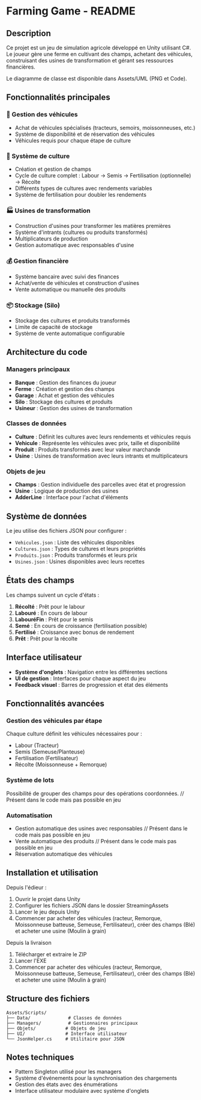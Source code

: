 # Farming Game - README

## Description
Ce projet est un jeu de simulation agricole développé en Unity utilisant C#. Le joueur gère une ferme en cultivant des champs, achetant des véhicules, construisant des usines de transformation et gérant ses ressources financières.

Le diagramme de classe est disponible dans Assets/UML (PNG et Code).

## Fonctionnalités principales

### 🚜 Gestion des véhicules
- Achat de véhicules spécialisés (tracteurs, semoirs, moissonneuses, etc.)
- Système de disponibilité et de réservation des véhicules
- Véhicules requis pour chaque étape de culture

### 🌾 Système de culture
- Création et gestion de champs
- Cycle de culture complet : Labour → Semis → Fertilisation (optionnelle) → Récolte
- Différents types de cultures avec rendements variables
- Système de fertilisation pour doubler les rendements

### 🏭 Usines de transformation
- Construction d'usines pour transformer les matières premières
- Système d'intrants (cultures ou produits transformés)
- Multiplicateurs de production
- Gestion automatique avec responsables d'usine

### 💰 Gestion financière
- Système bancaire avec suivi des finances
- Achat/vente de véhicules et construction d'usines
- Vente automatique ou manuelle des produits

### 📦 Stockage (Silo)
- Stockage des cultures et produits transformés
- Limite de capacité de stockage
- Système de vente automatique configurable

## Architecture du code

### Managers principaux
- **Banque** : Gestion des finances du joueur
- **Ferme** : Création et gestion des champs
- **Garage** : Achat et gestion des véhicules
- **Silo** : Stockage des cultures et produits
- **Usineur** : Gestion des usines de transformation

### Classes de données
- **Culture** : Définit les cultures avec leurs rendements et véhicules requis
- **Vehicule** : Représente les véhicules avec prix, taille et disponibilité
- **Produit** : Produits transformés avec leur valeur marchande
- **Usine** : Usines de transformation avec leurs intrants et multiplicateurs

### Objets de jeu
- **Champs** : Gestion individuelle des parcelles avec état et progression
- **Usine** : Logique de production des usines
- **AdderLine** : Interface pour l'achat d'éléments

## Système de données

Le jeu utilise des fichiers JSON pour configurer :
- `Vehicules.json` : Liste des véhicules disponibles
- `Cultures.json` : Types de cultures et leurs propriétés
- `Produits.json` : Produits transformés et leurs prix
- `Usines.json` : Usines disponibles avec leurs recettes

## États des champs

Les champs suivent un cycle d'états :
1. **Récolté** : Prêt pour le labour
2. **Labouré** : En cours de labour
3. **LabouréFin** : Prêt pour le semis
4. **Semé** : En cours de croissance (fertilisation possible)
5. **Fertilisé** : Croissance avec bonus de rendement
6. **Prêt** : Prêt pour la récolte

## Interface utilisateur

- **Système d'onglets** : Navigation entre les différentes sections
- **UI de gestion** : Interfaces pour chaque aspect du jeu
- **Feedback visuel** : Barres de progression et état des éléments

## Fonctionnalités avancées

### Gestion des véhicules par étape
Chaque culture définit les véhicules nécessaires pour :
- Labour (Tracteur)
- Semis (Semeuse/Planteuse)
- Fertilisation (Fertilisateur)
- Récolte (Moissonneuse + Remorque)

### Système de lots
Possibilité de grouper des champs pour des opérations coordonnées. // Présent dans le code mais pas possible en jeu

### Automatisation
- Gestion automatique des usines avec responsables // Présent dans le code mais pas possible en jeu
- Vente automatique des produits // Présent dans le code mais pas possible en jeu
- Réservation automatique des véhicules 

## Installation et utilisation

Depuis l'édieur :
1. Ouvrir le projet dans Unity
2. Configurer les fichiers JSON dans le dossier StreamingAssets
3. Lancer le jeu depuis Unity
4. Commencer par acheter des véhicules (racteur, Remorque, Moissonneuse batteuse, Semeuse, Fertilisateur), créer des champs (Blé) et acheter une usine (Moulin à grain)

Depuis la livraison
1. Télécharger et extraire le ZIP
2. Lancer l'EXE
3. Commencer par acheter des véhicules (racteur, Remorque, Moissonneuse batteuse, Semeuse, Fertilisateur), créer des champs (Blé) et acheter une usine (Moulin à grain)

## Structure des fichiers

```
Assets/Scripts/
├── Data/              # Classes de données
├── Managers/          # Gestionnaires principaux
├── Objets/           # Objets de jeu
├── UI/               # Interface utilisateur
└── JsonHelper.cs     # Utilitaire pour JSON
```

## Notes techniques

- Pattern Singleton utilisé pour les managers
- Système d'événements pour la synchronisation des chargements
- Gestion des états avec des énumérations
- Interface utilisateur modulaire avec système d'onglets
